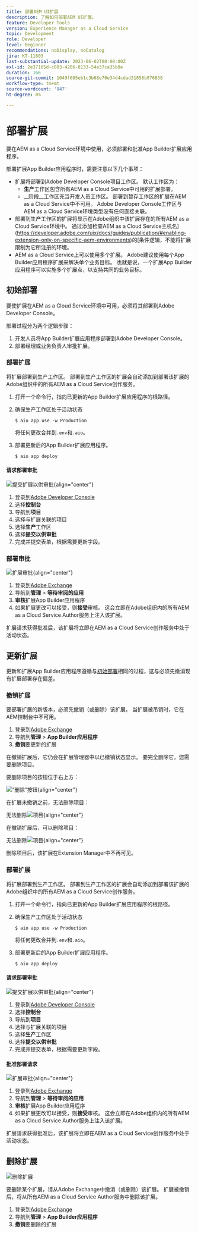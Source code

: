 ```yaml
---
title: 部署AEM UI扩展
description: 了解如何部署AEM UI扩展。
feature: Developer Tools
version: Experience Manager as a Cloud Service
topic: Development
role: Developer
level: Beginner
recommendations: noDisplay, noCatalog
jira: KT-11603
last-substantial-update: 2023-06-02T00:00:00Z
exl-id: 2e37165d-c003-4206-8133-54e37ca35b8e
duration: 166
source-git-commit: 1049f605eb1c3b68e70e34d4cdad31858b076858
workflow-type: tm+mt
source-wordcount: '847'
ht-degree: 0%

---
```


# 部署扩展

要在AEM as a Cloud Service环境中使用，必须部署和批准App Builder扩展应用程序。

部署扩展App Builder应用程序时，需要注意以下几个事项：

+ 扩展将部署到Adobe Developer Console项目工作区。 默认工作区为：
   + __生产__&#x200B;工作区包含所有AEM as a Cloud Service中可用的扩展部署。
   + __阶段__工作区充当开发人员工作区。 部署到暂存工作区的扩展在AEM as a Cloud Service中不可用。
Adobe Developer Console工作区与AEM as a Cloud Service环境类型没有任何直接关联。
+ 部署到生产工作区的扩展将显示在Adobe组织中该扩展存在的所有AEM as a Cloud Service环境中。
通过添加检查AEM as a Cloud Service主机名](https://developer.adobe.com/uix/docs/guides/publication/#enabling-extension-only-on-specific-aem-environments)的[条件逻辑，不能将扩展限制为它所注册的环境。
+ AEM as a Cloud Service上可以使用多个扩展。 Adobe建议使用每个App Builder应用程序扩展来解决单个业务目标。 也就是说，一个扩展App Builder应用程序可以实施多个扩展点，以支持共同的业务目标。

## 初始部署

要使扩展在AEM as a Cloud Service环境中可用，必须将其部署到Adobe Developer Console。

部署过程分为两个逻辑步骤：

1. 开发人员将App Builder扩展应用程序部署到Adobe Developer Console。
1. 部署经理或业务负责人审批扩展。

### 部署扩展

将扩展部署到生产工作区。 部署到生产工作区的扩展会自动添加到部署该扩展的Adobe组织中的所有AEM as a Cloud Service创作服务。

1. 打开一个命令行，指向已更新的App Builder扩展应用程序的根路径。
1. 确保生产工作区处于活动状态

   ```shell
   $ aio app use -w Production
   ```

   将任何更改合并到`.env`和`.aio`。

1. 部署更新后的App Builder扩展应用程序。

   ```shell
   $ aio app deploy
   ```

#### 请求部署审批

![提交扩展以供审批](./assets/deploy/submit-for-approval.png){align="center"}

1. 登录到[Adobe Developer Console](https://developer.adobe.com)
1. 选择&#x200B;__控制台__
1. 导航到&#x200B;__项目__
1. 选择与扩展关联的项目
1. 选择&#x200B;__生产__&#x200B;工作区
1. 选择&#x200B;__提交以供审批__
1. 完成并提交表单，根据需要更新字段。

### 部署审批

![扩展审批](./assets/deploy/adobe-exchange.png){align="center"}

1. 登录到[Adobe Exchange](https://exchange.adobe.com/)
1. 导航到&#x200B;__管理__ > __等待审阅的应用__
1. __审核__&#x200B;扩展App Builder应用程序
1. 如果扩展更改可以接受，则&#x200B;__接受__&#x200B;审核。 这会立即在Adobe组织内的所有AEM as a Cloud Service Author服务上注入该扩展。

扩展请求获得批准后，该扩展将立即在AEM as a Cloud Service创作服务中处于活动状态。

## 更新扩展

更新和扩展App Builder应用程序遵循与[初始部署](#initial-deployment)相同的过程，这与必须先撤消现有扩展部署存在偏差。

### 撤销扩展

要部署扩展的新版本，必须先撤销（或删除）该扩展。 当扩展被吊销时，它在AEM控制台中不可用。

1. 登录到[Adobe Exchange](https://exchange.adobe.com/)
1. 导航到&#x200B;__管理__ > __App Builder应用程序__
1. __撤销__&#x200B;要更新的扩展

在撤销扩展后，它仍会在扩展管理器中以已撤销状态显示。 要完全删除它，您需要删除项目。

要删除项目的按钮位于右上方：

![“删除”按钮](./assets/deploy/extension-delete-button.png){align="center"}

在扩展未撤销之前，无法删除项目：

无法删除![项目](./assets/deploy/extension-can-not-delete-project.png){align="center"}

在撤销扩展后，可以删除项目：

无法删除![项目](./assets/deploy/extension-delete-procject.png){align="center"}

删除项目后，该扩展在Extension Manager中不再可见。

### 部署扩展

将扩展部署到生产工作区。 部署到生产工作区的扩展会自动添加到部署该扩展的Adobe组织中的所有AEM as a Cloud Service创作服务。

1. 打开一个命令行，指向已更新的App Builder扩展应用程序的根路径。
1. 确保生产工作区处于活动状态

   ```shell
   $ aio app use -w Production
   ```

   将任何更改合并到`.env`和`.aio`。

1. 部署更新后的App Builder扩展应用程序。

   ```shell
   $ aio app deploy
   ```

#### 请求部署审批

![提交扩展以供审批](./assets/deploy/submit-for-approval.png){align="center"}

1. 登录到[Adobe Developer Console](https://developer.adobe.com)
1. 选择&#x200B;__控制台__
1. 导航到&#x200B;__项目__
1. 选择与扩展关联的项目
1. 选择&#x200B;__生产__&#x200B;工作区
1. 选择&#x200B;__提交以供审批__
1. 完成并提交表单，根据需要更新字段。

#### 批准部署请求

![扩展审批](./assets/deploy/adobe-exchange.png){align="center"}

1. 登录到[Adobe Exchange](https://exchange.adobe.com/)
1. 导航到&#x200B;__管理__ > __等待审阅的应用__
1. __审核__&#x200B;扩展App Builder应用程序
1. 如果扩展更改可以接受，则&#x200B;__接受__&#x200B;审核。 这会立即在Adobe组织内的所有AEM as a Cloud Service Author服务上注入该扩展。

扩展请求获得批准后，该扩展将立即在AEM as a Cloud Service创作服务中处于活动状态。

## 删除扩展

![删除扩展](./assets/deploy/revoke.png)

要删除某个扩展，请从Adobe Exchange中撤消（或删除）该扩展。 扩展被撤销后，将从所有AEM as a Cloud Service Author服务中删除该扩展。

1. 登录到[Adobe Exchange](https://exchange.adobe.com/)
1. 导航到&#x200B;__管理__ > __App Builder应用程序__
1. __撤销__&#x200B;要删除的扩展

